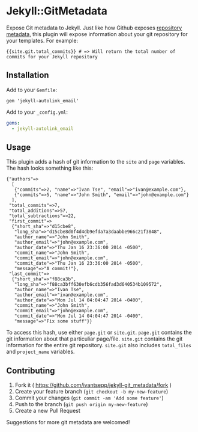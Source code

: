 # Jekyll::GitMetadata

Expose Git metadata to Jekyll. Just like how Github exposes [repository metadata](https://help.github.com/articles/repository-metadata-on-github-pages), this plugin will expose information about your git repository for your templates. For example:

```
{{site.git.total_commits}} # => Will return the total number of commits for your Jekyll repository
```

## Installation

Add to your `Gemfile`:

```
gem 'jekyll-autolink_email'
```

Add to your `_config.yml`:

```yml
gems:
  - jekyll-autolink_email
```

## Usage

This plugin adds a hash of git information to the `site` and `page` variables. The hash looks something like this:

```
{"authors"=>
  [
   {"commits"=>2, "name"=>"Ivan Tse", "email"=>"ivan@example.com"},
   {"commits"=>5, "name"=>"John Smith", "email"=>"john@example.com"}
  ],
 "total_commits"=>7,
 "total_additions"=>57,
 "total_subtractions"=>22,
 "first_commit"=>
  {"short_sha"=>"d15cbe8",
   "long_sha"=>"d15cbe8d0f4d4db9efda7a3daabbe966c21f3848",
   "author_name"=>"John Smith",
   "author_email"=>"john@example.com",
   "author_date"=>"Thu Jan 16 23:36:00 2014 -0500",
   "commit_name"=>"John Smith",
   "commit_email"=>"john@example.com",
   "commit_date"=>"Thu Jan 16 23:36:00 2014 -0500",
   "message"=>"A commit!"},
 "last_commit"=>
  {"short_sha"=>"f88ca3b",
   "long_sha"=>"f88ca3bff630efb6cdb356fad3d640534b109572",
   "author_name"=>"Ivan Tse",
   "author_email"=>"ivan@example.com",
   "author_date"=>"Mon Jul 14 04:04:47 2014 -0400",
   "commit_name"=>"John Smith",
   "commit_email"=>"john@example.com",
   "commit_date"=>"Mon Jul 14 04:04:47 2014 -0400",
   "message"=>"Fix some stuff"}}
```

To access this hash, use either `page.git` or `site.git`. `page.git` contains the git information about that particuliar page/file. `site.git` contains the git information for the entire git repository. `site.git` also includes `total_files` and `project_name` variables.

## Contributing

1. Fork it ( https://github.com/ivantsepp/jekyll-git_metadata/fork )
2. Create your feature branch (`git checkout -b my-new-feature`)
3. Commit your changes (`git commit -am 'Add some feature'`)
4. Push to the branch (`git push origin my-new-feature`)
5. Create a new Pull Request

Suggestions for more git metadata are welcomed!
